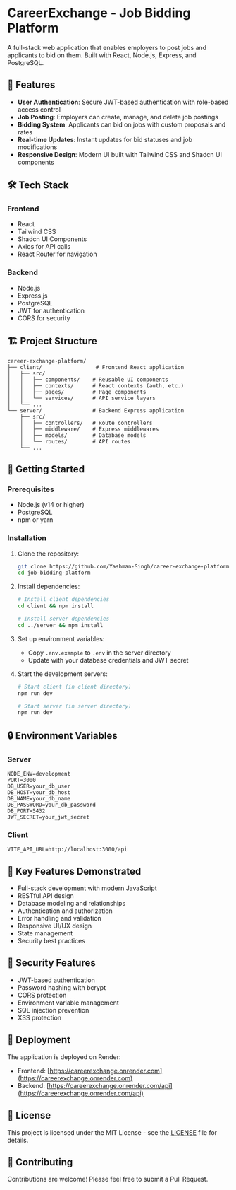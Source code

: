 # CareerExchange - Job Bidding Platform

A full-stack web application that enables employers to post jobs and applicants to bid on them. Built with React, Node.js, Express, and PostgreSQL.

## 🚀 Features

- **User Authentication**: Secure JWT-based authentication with role-based access control
- **Job Posting**: Employers can create, manage, and delete job postings
- **Bidding System**: Applicants can bid on jobs with custom proposals and rates
- **Real-time Updates**: Instant updates for bid statuses and job modifications
- **Responsive Design**: Modern UI built with Tailwind CSS and Shadcn UI components

## 🛠️ Tech Stack

### Frontend
- React
- Tailwind CSS
- Shadcn UI Components
- Axios for API calls
- React Router for navigation

### Backend
- Node.js
- Express.js
- PostgreSQL
- JWT for authentication
- CORS for security

## 🏗️ Project Structure

```
career-exchange-platform/
├── client/                 # Frontend React application
│   ├── src/
│   │   ├── components/    # Reusable UI components
│   │   ├── contexts/      # React contexts (auth, etc.)
│   │   ├── pages/         # Page components
│   │   └── services/      # API service layers
│   └── ...
└── server/                # Backend Express application
    ├── src/
    │   ├── controllers/   # Route controllers
    │   ├── middleware/    # Express middlewares
    │   ├── models/        # Database models
    │   └── routes/        # API routes
    └── ...
```

## 🚀 Getting Started

### Prerequisites
- Node.js (v14 or higher)
- PostgreSQL
- npm or yarn

### Installation

1. Clone the repository:
   ```bash
   git clone https://github.com/Yashman-Singh/career-exchange-platform.git
   cd job-bidding-platform
   ```

2. Install dependencies:
   ```bash
   # Install client dependencies
   cd client && npm install
   
   # Install server dependencies
   cd ../server && npm install
   ```

3. Set up environment variables:
   - Copy `.env.example` to `.env` in the server directory
   - Update with your database credentials and JWT secret

4. Start the development servers:
   ```bash
   # Start client (in client directory)
   npm run dev

   # Start server (in server directory)
   npm run dev
   ```

## 🔒 Environment Variables

### Server
```env
NODE_ENV=development
PORT=3000
DB_USER=your_db_user
DB_HOST=your_db_host
DB_NAME=your_db_name
DB_PASSWORD=your_db_password
DB_PORT=5432
JWT_SECRET=your_jwt_secret
```

### Client
```env
VITE_API_URL=http://localhost:3000/api
```

## 🌟 Key Features Demonstrated

- Full-stack development with modern JavaScript
- RESTful API design
- Database modeling and relationships
- Authentication and authorization
- Error handling and validation
- Responsive UI/UX design
- State management
- Security best practices

## 🔐 Security Features

- JWT-based authentication
- Password hashing with bcrypt
- CORS protection
- Environment variable management
- SQL injection prevention
- XSS protection

## 🚀 Deployment

The application is deployed on Render:
- Frontend: [https://careerexchange.onrender.com](https://careerexchange.onrender.com)
- Backend: [https://careerexchange.onrender.com/api](https://careerexchange.onrender.com/api)

## 📝 License

This project is licensed under the MIT License - see the [LICENSE](LICENSE) file for details.

## 🤝 Contributing

Contributions are welcome! Please feel free to submit a Pull Request.

